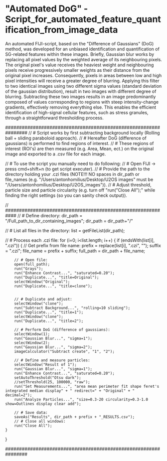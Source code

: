 # "Automated DoG" - Script_for_automated_feature_quantification_from_image_data


An automated FIJI-script, based on the "Difference of Gaussians" (DoG) method, was developed for an unbiased 
identification and quantification of SG-related features within these images. 
Briefly, Gaussian blur works by replacing all pixel values by the weighted average of its neighbouring pixels. 
The original pixel's value receives the heaviest weight and neighbouring pixels receive progressively smaller weights 
as their distance from the original pixel increases. Consequently, pixels in areas between low and high pixel intensities
will receive a greater degree of blurring. Applying this filter to two identical images using two different sigma values
(standard deviation of the gaussian distribution), result in two images with different degree of blurring. Subtracting these 
two images results in an image predominantly composed of values corresponding to regions with steep intensity-change gradients, 
effectively removing everything else. This enables the efficient identification of high-signal cellular features, such as stress 
granules, through a straightforward thresholding process.


################################################################
// # Script works by first subtracting background locally (Rolling ball + sliding paraboloid approach).
// # Hereafter DoG (difference of gaussians) is performed to find regions of interest.
// # These regions of interest (ROI's) are then measured (e.g. Area, Mean, ect.) on the original image and exported to a .csv file for each image. 

// # To use the script you manually need to do following:
// # Open FIJI -> press cmd+shift+n (to get script executer).
// # Provide the path to the directory holding your .czi files (NOTE!!! NO spaces in dir_path or file_names (e.g. "/Users/antonhomilius/Desktop/U2OS images" must be "/Users/antonhomilius/Desktop/U2OS_images")).
// # Adjust threshold, particle size and particle circularity (e.g. turn off "run("Close All");"  while finding the right settings (so you can sanity check output)). 

// ############################################################
// # Define directory:
dir_path = "/Full_path_to_dir_containing_images";
dir_path = dir_path+"/"

// # List all files in the directory:
list = getFileList(dir_path);

// # Process each .czi file:
for (i=0; i<list.length; i++) {
    if (endsWith(list[i], ".czi")) {
        // Get prefix from file name:
        prefix = replace(list[i], ".czi", "");
        suffix = ".czi";
        file_name = prefix + suffix;
        full_path = dir_path + file_name;

        // # Open file:
        open(full_path);
        run("Grays");
        run("Enhance Contrast...", "saturated=0.20");
        run("Duplicate...", "title=Original");
        selectWindow("Original");
        run("Duplicate...", "title=clone");
        

        // # Duplicate and adjust:
        selectWindow("clone");
        run("Subtract Background...", "rolling=10 sliding");
        run("Duplicate...", "title=1");
        selectWindow("clone");
        run("Duplicate...", "title=2");

        // # Perform DoG (difference of gaussians):
        selectWindow(1); 
        run("Gaussian Blur...", "sigma=1");
        selectWindow(2); 
        run("Gaussian Blur...", "sigma=2");
        imageCalculator("Subtract create", "1", "2");

        // # Define and measure particles: 
        selectWindow("Result of 1");
        run("Gaussian Blur...", "sigma=1");
        run("Enhance Contrast...", "saturated=0.20");
        setAutoThreshold("Otsu dark");
        //setThreshold(25, 100000, "raw");
        run("Set Measurements...", "area mean perimeter fit shape feret's integrated median display" + " redirect=" + "Original" + " decimal=2");
        run("Analyze Particles...", "size=0.3-20 circularity=0.3-1.0 show=Outlines display clear add");

        // # Save data:
        saveAs("Results", dir_path + prefix + "_RESULTS.csv");
        // # Close all windows:
        run("Close All");
    }
}

################################################################


